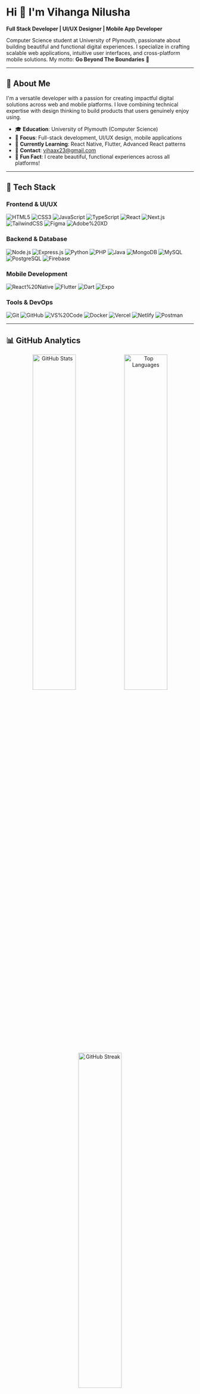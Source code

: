 # Hi 👋 I'm Vihanga Nilusha

**Full Stack Developer | UI/UX Designer | Mobile App Developer**

Computer Science student at University of Plymouth, passionate about building beautiful and functional digital experiences. I specialize in crafting scalable web applications, intuitive user interfaces, and cross-platform mobile solutions. My motto: **Go Beyond The Boundaries** 🚀

---

## 🎯 About Me

I'm a versatile developer with a passion for creating impactful digital solutions across web and mobile platforms. I love combining technical expertise with design thinking to build products that users genuinely enjoy using.

- 🎓 **Education**: University of Plymouth (Computer Science)
- 💼 **Focus**: Full-stack development, UI/UX design, mobile applications
- 🌱 **Currently Learning**: React Native, Flutter, Advanced React patterns
- 📧 **Contact**: [vihaax23@gmail.com](mailto:vihaax23@gmail.com)
- 🎨 **Fun Fact**: I create beautiful, functional experiences across all platforms!

---

## 🚀 Tech Stack

### Frontend & UI/UX
![HTML5](https://img.shields.io/badge/HTML5-E34C26?style=flat-square&logo=html5&logoColor=white)
![CSS3](https://img.shields.io/badge/CSS3-1572B6?style=flat-square&logo=css3&logoColor=white)
![JavaScript](https://img.shields.io/badge/JavaScript-F7DF1E?style=flat-square&logo=javascript&logoColor=black)
![TypeScript](https://img.shields.io/badge/TypeScript-3178C6?style=flat-square&logo=typescript&logoColor=white)
![React](https://img.shields.io/badge/React-61DAFB?style=flat-square&logo=react&logoColor=black)
![Next.js](https://img.shields.io/badge/Next.js-000000?style=flat-square&logo=next.js&logoColor=white)
![TailwindCSS](https://img.shields.io/badge/Tailwind%20CSS-06B6D4?style=flat-square&logo=tailwind-css&logoColor=white)
![Figma](https://img.shields.io/badge/Figma-F24E1E?style=flat-square&logo=figma&logoColor=white)
![Adobe%20XD](https://img.shields.io/badge/Adobe%20XD-FF61F6?style=flat-square&logo=adobe%20xd&logoColor=white)

### Backend & Database
![Node.js](https://img.shields.io/badge/Node.js-339933?style=flat-square&logo=node.js&logoColor=white)
![Express.js](https://img.shields.io/badge/Express.js-000000?style=flat-square&logo=express&logoColor=white)
![Python](https://img.shields.io/badge/Python-3776AB?style=flat-square&logo=python&logoColor=white)
![PHP](https://img.shields.io/badge/PHP-777BB4?style=flat-square&logo=php&logoColor=white)
![Java](https://img.shields.io/badge/Java-ED8B00?style=flat-square&logo=openjdk&logoColor=white)
![MongoDB](https://img.shields.io/badge/MongoDB-13AA52?style=flat-square&logo=mongodb&logoColor=white)
![MySQL](https://img.shields.io/badge/MySQL-005C87?style=flat-square&logo=mysql&logoColor=white)
![PostgreSQL](https://img.shields.io/badge/PostgreSQL-336791?style=flat-square&logo=postgresql&logoColor=white)
![Firebase](https://img.shields.io/badge/Firebase-FFCA28?style=flat-square&logo=firebase&logoColor=black)

### Mobile Development
![React%20Native](https://img.shields.io/badge/React%20Native-61DAFB?style=flat-square&logo=react&logoColor=black)
![Flutter](https://img.shields.io/badge/Flutter-02569B?style=flat-square&logo=flutter&logoColor=white)
![Dart](https://img.shields.io/badge/Dart-0175C2?style=flat-square&logo=dart&logoColor=white)
![Expo](https://img.shields.io/badge/Expo-000020?style=flat-square&logo=expo&logoColor=white)

### Tools & DevOps
![Git](https://img.shields.io/badge/Git-F05032?style=flat-square&logo=git&logoColor=white)
![GitHub](https://img.shields.io/badge/GitHub-181717?style=flat-square&logo=github&logoColor=white)
![VS%20Code](https://img.shields.io/badge/VS%20Code-007ACC?style=flat-square&logo=visual%20studio%20code&logoColor=white)
![Docker](https://img.shields.io/badge/Docker-2496ED?style=flat-square&logo=docker&logoColor=white)
![Vercel](https://img.shields.io/badge/Vercel-000000?style=flat-square&logo=vercel&logoColor=white)
![Netlify](https://img.shields.io/badge/Netlify-00C7B7?style=flat-square&logo=netlify&logoColor=white)
![Postman](https://img.shields.io/badge/Postman-FF6C37?style=flat-square&logo=postman&logoColor=white)

---

## 📊 GitHub Analytics

<div align="center">
  <img src="https://github-readme-stats.vercel.app/api?username=Vihanga13&show_icons=true&theme=github_dark&hide_border=true&count_private=true" alt="GitHub Stats" width="48%"/>
  <img src="https://github-readme-stats.vercel.app/api/top-langs/?username=Vihanga13&layout=compact&theme=github_dark&hide_border=true" alt="Top Languages" width="48%"/>
</div>

<div align="center">
  <img src="https://streak-stats.demolab.com/?user=Vihanga13&theme=github-dark&hide_border=true" alt="GitHub Streak" width="48%"/>
</div>

---

## 🎯 Featured Projects

| Project | Description | Tech Stack | Status |
|---------|-------------|-----------|--------|
| **Full-Stack E-Commerce** | Complete shopping platform with admin dashboard and payment integration | React, Node.js, MongoDB, Stripe | 🔄 In Progress |
| **Mobile Task Manager** | Cross-platform productivity app with real-time synchronization | React Native, Firebase, Redux | ✅ Active |
| **Restaurant Ordering App** | Full-featured dining platform with menu browsing and order management | Flutter, Node.js, MySQL, PayPal | ✅ Active |
| **UI/UX Design Portfolio** | Showcase of design work with interactive prototypes | Figma, Adobe XD, Framer | 📋 Planning |

---

## 🌟 What I'm Good At

**Web Development** — Building responsive, scalable applications with modern frameworks and best practices

**Mobile Development** — Creating seamless cross-platform experiences for iOS and Android

**UI/UX Design** — Designing intuitive interfaces that balance aesthetics with functionality

**Full-Stack Solutions** — End-to-end development from database design to frontend implementation

---

## 🔗 Let's Connect

<div align="center">

[![LinkedIn](https://img.shields.io/badge/LinkedIn-0A66C2?style=for-the-badge&logo=linkedin&logoColor=white)](https://www.linkedin.com/in/vihanga-nilusha)
[![GitHub](https://img.shields.io/badge/GitHub-181717?style=for-the-badge&logo=github&logoColor=white)](https://github.com/Vihanga13)
[![Gmail](https://img.shields.io/badge/Gmail-EA4335?style=for-the-badge&logo=gmail&logoColor=white)](mailto:vihaax23@gmail.com)
[![Discord](https://img.shields.io/badge/Discord-5865F2?style=for-the-badge&logo=discord&logoColor=white)](https://discord.gg/yourdiscord)

</div>

---

## 💡 Latest Quote

> "Code is poetry. Design is art. Together, they create magic." — Vihanga

---

<div align="center">

**⭐ If you find my work interesting, feel free to star my repositories!**

Made with ❤️ and ☕ by Vihanga

</div>
